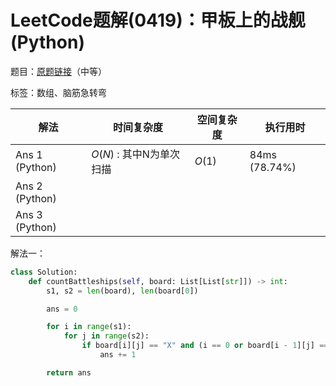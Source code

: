 # LeetCode题解(0419)：甲板上的战舰(Python)

题目：[原题链接](https://leetcode-cn.com/problems/battleships-in-a-board/)（中等）

标签：数组、脑筋急转弯

| 解法           | 时间复杂度               | 空间复杂度 | 执行用时      |
| -------------- | ------------------------ | ---------- | ------------- |
| Ans 1 (Python) | $O(N)$ : 其中N为单次扫描 | $O(1)$     | 84ms (78.74%) |
| Ans 2 (Python) |                          |            |               |
| Ans 3 (Python) |                          |            |               |

解法一：

```python
class Solution:
    def countBattleships(self, board: List[List[str]]) -> int:
        s1, s2 = len(board), len(board[0])

        ans = 0

        for i in range(s1):
            for j in range(s2):
                if board[i][j] == "X" and (i == 0 or board[i - 1][j] == ".") and (j == 0 or board[i][j - 1] == "."):
                    ans += 1

        return ans
```

